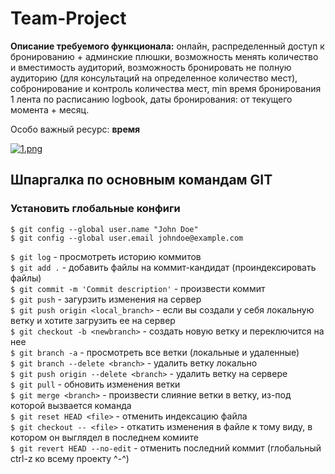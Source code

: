 # Team-Project

<b>Описание требуемого функционала:</b> онлайн, распределенный доступ к бронированию + админские плюшки, возможность менять количество и вместимость аудиторий, возможность бронировать не полную аудиторию (для консультаций на определенное количество мест), собронирование и контроль количества мест, min время бронирования 1 лента по расписанию logbook, даты бронирования: от текущего момента + месяц.

Особо важный ресурс:  <b>время</b>

[![1.png](https://i.postimg.cc/W1CPGT2P/1.png)](https://postimg.cc/dh2XvMkW)

## Шпаргалка по основным командам GIT<br>
### Установить глобальные конфиги
```$ git config --global user.name "John Doe"```<br>
```$ git config --global user.email johndoe@example.com```<br>

```$ git log``` - просмотреть историю коммитов<br>
```$ git add .``` - добавить файлы на коммит-кандидат (проиндексировать файлы)<br>
```$ git commit -m 'Commit description'``` - произвести коммит<br>
```$ git push``` - загурзить изменения на сервер<br>
```$ git push origin <local_branch>``` - если вы создали у себя локальную ветку и хотите загрузить ее на сервер<br>
```$ git checkout -b <newbranch>``` - создать новую ветку и переключится на нее<br>
```$ git branch -a``` - просмотреть все ветки (локальные и удаленные)<br>
```$ git branch --delete <branch>``` - удалить ветку локально<br>
```$ git push origin --delete <branch>``` - удалить ветку на сервере<br>
```$ git pull``` - обновить изменения ветки<br>
```$ git merge <branch>``` - произвести слияние ветки <branch> в ветку, из-под которой вызвается команда<br>
```$ git reset HEAD <file>``` - отменить индексацию файла<br>
```$ git checkout -- <file>``` - откатить изменения в файле к тому виду, в котором он выглядел в последнем комиите<br>
```$ git revert HEAD --no-edit``` - отменить последний коммит (глобальный ctrl-z ко всему проекту ^-^) <br> 
  
